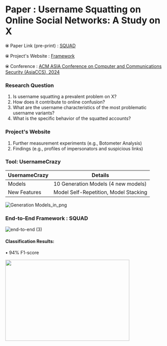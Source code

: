 # Paper : Username Squatting on Online Social Networks: A Study on X

⦿ Paper Link (pre-print) : [SQUAD](https://arxiv.org/abs/2401.09209) 
<!--- (https://arxiv.org/abs/2401.09209#:~:text=Our%20study%20reveals%20that%20thousands,original%20account%20signalling%20impersonation%20attempts) --->

⦿ Project's Website : [Framework](https://sites.google.com/view/squad-framework/home)

⦿ Conference : [ACM ASIA Conference on Computer and Communications Security (AsiaCCS), 2024](https://asiaccs2024.sutd.edu.sg)
<!---  [ACM ASIACCS 2024](https://asiaccs2024.sutd.edu.sg) --->

### Research Question
1) Is username squatting a prevalent problem on X?  
2) Ηow does it contribute to online confusion?  
3) What are the username characteristics of the most problematic username variants?  
4) What is the specific behavior of the squatted accounts?

### Project's Website
1) Further measurement experiments (e.g., Botometer Analysis)
2) Findings (e.g., profiles of impersonators and suspicious links)

### Tool: UsernameCrazy
 
UsernameCrazy  | Details
------------- | -------------
Models  | 10 Generation Models (4 new models) 
New Features  | Model Self-Repetition, Model Stacking

![Generation Models_in_png](https://github.com/APSS-Imperial/SQUAD/assets/151850923/a6f1ebcb-e936-4f68-b406-3db2ed717dd8)


### End-to-End Framework : SQUAD

![end-to-end (3)](https://github.com/APSS-Imperial/SQUAD/assets/151850923/deea2ea6-1855-42ba-9984-10907b613488)

  #### Classification Results:
  • 94% F1-score
  <!---  ![roc_curve (5)](https://github.com/APSS-Imperial/SQUAD/assets/151850923/d45479d0-7526-4795-9b2a-bfd2cd58ba48) --->
  <img src="https://github.com/APSS-Imperial/SQUAD/assets/151850923/d45479d0-7526-4795-9b2a-bfd2cd58ba48" width="387" height="252">

<!--- ### Bot Analysis: --->
 <!--- #### Bot Description: --->
 <!--- #### Botometer Results Description: --->
 <!--- #### Botometer CAP Score Selection: --->
  

<!--- ### Interesting Impersonators: --->

<!--- ![theellenshow_impersonation](https://github.com/APSS-Imperial/SQUAD/assets/151850923/83810410-a559-4323-a8a6-e1e121da20fa) --->

<!---  ![shakira_impersonation](https://github.com/APSS-Imperial/SQUAD/assets/151850923/9a7bd2c5-9352-4b31-901a-9210da60a748) --->
<!--- <img src="https://github.com/APSS-Imperial/SQUAD/assets/151850923/9a7bd2c5-9352-4b31-901a-9210da60a748" width="528" height="280"> --->

<!--- *** --->
<!--- ### Interesting Tweets: --->
<!---  ![selena_tweet](https://github.com/APSS-Imperial/SQUAD/assets/151850923/97888ee4-3030-4cd0-adbd-96e02da4bb15) --->
<!--- <img src="https://github.com/APSS-Imperial/SQUAD/assets/151850923/97888ee4-3030-4cd0-adbd-96e02da4bb15" width="754" height="87"> --->

<!--- *** --->
<!--- ### Interesting Typo Mentions: --->
<!---![Tweet1 (1)](https://github.com/APSS-Imperial/SQUAD/assets/151850923/5589a5f2-1b0b-4836-b49f-92d0618d4ea1) --->
<!--- <img src="https://github.com/APSS-Imperial/SQUAD/assets/151850923/5589a5f2-1b0b-4836-b49f-92d0618d4ea1" width="684" height="234"> --->


